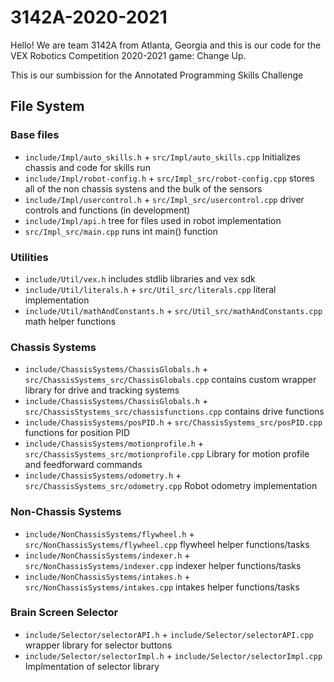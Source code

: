 # 3142A-2020-2021


Hello! We are team 3142A from Atlanta, Georgia and this is our code for the VEX Robotics Competition 2020-2021 game: Change Up.

This is our sumbission for the Annotated Programming Skills Challenge

## File System ##

###  Base files ###

 - `include/Impl/auto_skills.h` + `src/Impl/auto_skills.cpp` Initializes chassis and code for skills run
 - `include/Impl/robot-config.h` + `src/Impl_src/robot-config.cpp` stores all of the non chassis systens and the bulk of the sensors
 - `include/Impl/usercontrol.h` + `src/Impl_src/usercontrol.cpp` driver controls and functions (in development)
 - `include/Impl/api.h` tree for files used in robot implementation
 - `src/Impl_src/main.cpp` runs int main() function


### Utilities ###

 - `include/Util/vex.h` includes stdlib libraries and vex sdk 
 - `include/Util/literals.h` + `src/Util_src/literals.cpp` literal implementation
 - `include/Util/mathAndConstants.h` + `src/Util_src/mathAndConstants.cpp` math helper functions

### Chassis Systems ###

 - `include/ChassisSystems/ChassisGlobals.h` + `src/ChassisSystems_src/ChassisGlobals.cpp` contains custom wrapper library for drive and tracking systems
 - `include/ChassisSystems/ChassisGlobals.h` + `src/ChassisStystems_src/chassisfunctions.cpp` contains drive functions
 - `include/ChassisSystems/posPID.h` + `src/ChassisSystems_src/posPID.cpp` functions for position PID
 - `include/ChassisSystems/motionprofile.h` + `src/ChassisSystems_src/motionprofile.cpp` Library for motion profile and feedforward commands
 - `include/ChassisSystems/odometry.h` + `src/ChassisSystems_src/odometry.cpp` Robot odometry implementation
 
### Non-Chassis Systems ###

 - `include/NonChassisSystems/flywheel.h` + `src/NonChassisSystems/flywheel.cpp` flywheel helper functions/tasks
 - `include/NonChassisSystems/indexer.h` + `src/NonChassisSystems/indexer.cpp` indexer helper functions/tasks
 - `include/NonChassisSystems/intakes.h` + `src/NonChassisSystems/intakes.cpp` intakes helper functions/tasks
 
### Brain Screen Selector ###

 - `include/Selector/selectorAPI.h` + `include/Selector/selectorAPI.cpp` wrapper library for selector buttons
 - `include/Selector/selectorImpl.h` + `include/Selector/selectorImpl.cpp` Implmentation of selector library 
 
